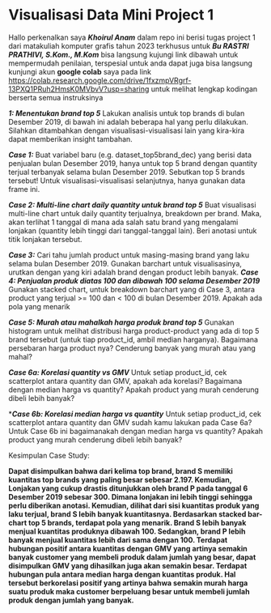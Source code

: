 # Visualisasi Data Mini Project 1
Hallo perkenalkan saya ***Khoirul Anam*** dalam repo ini berisi tugas project 1 dari matakuliah komputer grafis tahun 2023 terkhusus
untuk ***Bu RASTRI PRATHIVI, S.Kom., M.Kom*** bisa langsung kujungi link dibawah untuk mempermudah penilaian, terspesial untuk anda
dapat juga bisa langsung kunjungi akun **google colab** saya pada link https://colab.research.google.com/drive/1fxzmpVRgrf-13PXQ1PRuh2HmsK0MVbvV?usp=sharing 
untuk melihat lengkap kodingan berserta semua  instruksinya

***1: Menentukan brand top 5***
Lakukan analisis untuk top brands di bulan Desember 2019, di bawah ini adalah beberapa hal yang perlu
dilakukan. Silahkan ditambahkan dengan visualisasi-visualisasi lain yang kira-kira dapat memberikan insight
tambahan.

***Case 1:***
Buat variabel baru (e.g. dataset_top5brand_dec) yang berisi data penjualan bulan Desember 2019, hanya
untuk top 5 brand dengan quantity terjual terbanyak selama bulan Desember 2019. Sebutkan top 5 brands
tersebut! Untuk visualisasi-visualisasi selanjutnya, hanya gunakan data frame ini.

***Case 2: Multi-line chart daily quantity untuk brand top 5***
Buat visualisasi multi-line chart untuk daily quantity terjualnya, breakdown per brand. Maka, akan terlihat 1
tanggal di mana ada salah satu brand yang mengalami lonjakan (quantity lebih tinggi dari tanggal-tanggal lain).
Beri anotasi untuk titik lonjakan tersebut.

***Case 3:***
Cari tahu jumlah product untuk masing-masing brand yang laku selama bulan Desember 2019. Gunakan
barchart untuk visualisasinya, urutkan dengan yang kiri adalah brand dengan product lebih banyak.
***Case 4: Penjualan produk diatas 100 dan dibawah 100 selama Desember 2019***
Gunakan stacked chart, untuk breakdown barchart yang di Case 3, antara product yang terjual >= 100 dan < 100 di
bulan Desember 2019. Apakah ada pola yang menarik

***Case 5: Murah atau mahalkah harga produk brand top 5***
Gunakan histogram untuk melihat distribusi harga product-product yang ada di top 5 brand tersebut (untuk tiap
product_id, ambil median harganya). Bagaimana persebaran harga product nya? Cenderung banyak yang murah
atau yang mahal?

***Case 6a: Korelasi quantity vs GMV***
Untuk setiap product_id, cek scatterplot antara quantity dan GMV, apakah ada korelasi? Bagaimana dengan
median harga vs quantity? Apakah product yang murah cenderung dibeli lebih banyak?

****Case 6b: Korelasi median harga vs quantity***
Untuk setiap product_id, cek scatterplot antara quantity dan GMV sudah kamu lakukan pada Case 6a? Untuk Case
6b ini bagaimanakah dengan median harga vs quantity? Apakah product yang murah cenderung dibeli lebih
banyak?

Kesimpulan Case Study:

**Dapat disimpulkan bahwa dari kelima top brand, brand S memiliki kuantitas top brands yang paling besar sebesar 2.197. Kemudian,
Lonjakan yang cukup drastis ditunjukkan oleh brand P pada tanggal 6 Desember 2019 sebesar 300. Dimana lonjakan ini lebih tinggi
sehingga perlu diberikan anotasi. Kemudian, dilihat dari sisi kuantitas produk yang laku terjual, brand S lebih banyak kuantitasnya.
Berdasarkan stacked bar-chart top 5 brands, terdapat pola yang menarik. Brand S lebih banyak menjual kuantitas produknya dibawah 100. Sedangkan, brand P lebih banyak menjual kuantitas lebih dari sama dengan 100. Terdapat hubungan positif antara kuantitas dengan
GMV yang artinya semakin banyak customer yang membeli produk dalam jumlah yang besar, dapat disimpulkan GMV yang dihasilkan
juga akan semakin besar. Terdapat hubungan pula antara median harga dengan kuantitas produk. Hal tersebut berkorelasi positif yang
artinya bahwa semakin murah harga suatu produk maka customer berpeluang besar untuk membeli jumlah produk dengan jumlah yang
banyak.**


